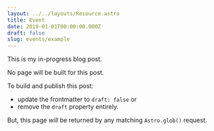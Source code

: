 ```yaml
---
layout: ../../layouts/Resource.astro
title: Event
date: 2019-01-01T00:00:00.000Z
draft: false
slug: events/example
---
```


This is my in-progress blog post.

No page will be built for this post.

To build and publish this post:

- update the frontmatter to `draft: false` or
- remove the `draft` property entirely.

But, this page _will_ be returned by any matching `Astro.glob()` request.

